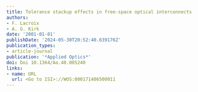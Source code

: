 ```yaml
---
title: Tolerance stackup effects in free-space optical interconnects
authors:
- F. Lacroix
- A. G. Kirk
date: '2001-01-01'
publishDate: '2024-05-30T20:52:40.639176Z'
publication_types:
- article-journal
publication: '*Applied Optics*'
doi: Doi 10.1364/Ao.40.005240
links:
- name: URL
  url: <Go to ISI>://WOS:000171406500011
---
```

